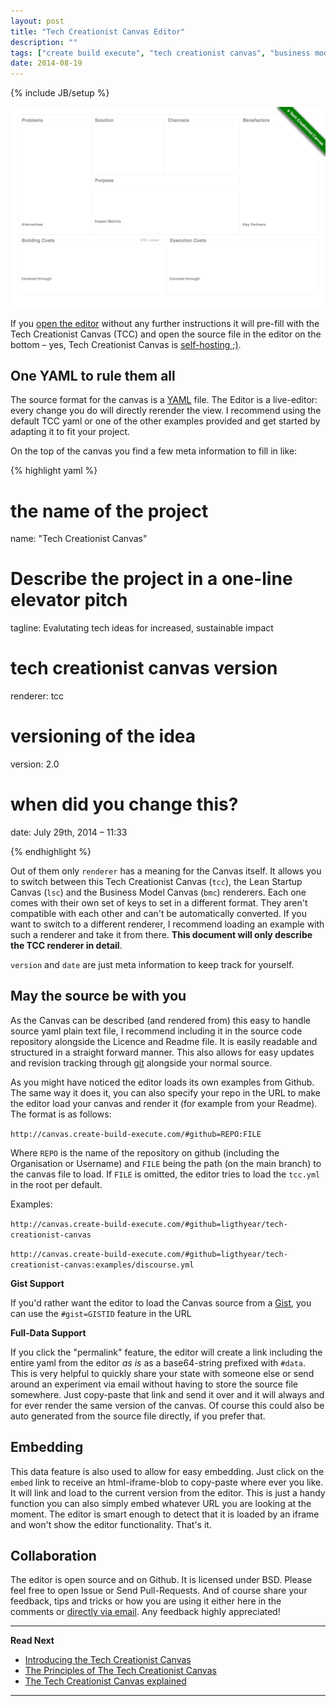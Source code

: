 ```yaml
---
layout: post
title: "Tech Creationist Canvas Editor"
description: ""
tags: ["create build execute", "tech creationist canvas", "business model canvas", "cbe", "lean startup canvas", "lean startup"]
date: 2014-08-19
---
```

{% include JB/setup %}

[![The Tech Creationist Canvas](/assets/content/posts/tech-creationist-canvas.png)](/assets/content/posts/tech-creationist-canvas.png)

If you [open the editor](http://canvas.create-build-execute.com) without any further instructions it will pre-fill with the Tech Creationist Canvas (TCC) and open the source file in the editor on the bottom – yes, Tech Creationist Canvas is [self-hosting ;)](http://en.wikipedia.org/wiki/Self-hosting).

## One YAML to rule them all
The source format for the canvas is a [YAML](http://en.wikipedia.org/wiki/YAML) file. The Editor is a live-editor: every change you do will directly rerender the view. I recommend using the default TCC yaml or one of the other examples provided and get started by adapting it to fit your project.

On the top of the canvas you find a few meta information to fill in like:

{% highlight yaml %}

# the name of the project
name: "Tech Creationist Canvas"

# Describe the project in a one-line elevator pitch
tagline: Evalutating tech ideas for increased, sustainable impact

# tech creationist canvas version
renderer: tcc

# versioning of the idea
version: 2.0

# when did you change this?
date: July 29th, 2014 – 11:33

{% endhighlight %}

Out of them only `renderer` has a meaning for the Canvas itself. It allows you to switch between this Tech Creationist Canvas (`tcc`),  the Lean Startup Canvas (`lsc`) and the Business Model Canvas (`bmc`) renderers. Each one comes with their own set of keys to set in a different format. They aren't compatible with each other and can't be automatically converted. If you want to switch to a different renderer, I recommend loading an example with such a renderer and take it from there. **This document will only describe the TCC renderer in detail**.

`version` and `date` are just meta information to keep track for yourself.


## May the source be with you

As the Canvas can be described (and rendered from) this easy to handle source yaml plain text file, I recommend including it in the source code repository alongside  the Licence and Readme file. It is easily readable and structured in a straight forward manner. This also allows for easy updates and revision tracking through [git](http://git-scm.com/) alongside your normal source.

As you might have noticed the editor loads its own examples from Github. The same way it does it, you can also specify your repo in the URL to make the editor load your canvas and render it (for example from your Readme). The format is as follows:

`http://canvas.create-build-execute.com/#github=REPO:FILE`

Where `REPO` is the name of the repository on github (including the Organisation or Username) and `FILE` being the path (on the main branch) to the canvas file to load. If `FILE` is omitted, the editor tries to load the `tcc.yml` in the root per default.

Examples:

  
  `http://canvas.create-build-execute.com/#github=ligthyear/tech-creationist-canvas`

  `http://canvas.create-build-execute.com/#github=ligthyear/tech-creationist-canvas:examples/discourse.yml`
  

**Gist Support**

If you'd rather want the editor to load the Canvas source from a [Gist](https://gist.github.com/), you can use the `#gist=GISTID` feature in the URL

**Full-Data Support**

If you click the "permalink" feature, the editor will create a link including the entire yaml from the editor *as is* as a base64-string prefixed with `#data`. This is very helpful to quickly share your state with someone else or send around an experiment via email without having to store the source file somewhere. Just copy-paste that link and send it over and it will always and for ever render the same version of the canvas. Of course this could also be auto generated from the source file directly, if you prefer that.


## Embedding

This data feature is also used to allow for easy embedding. Just click on the `embed` link to receive an html-iframe-blob to copy-paste where ever you like. It will link and load to the current version from the editor. This is just a handy function you can also simply embed whatever URL you are looking at the moment. The editor is smart enough to detect that it is loaded by an iframe and won't show the editor functionality. That's it.

## Collaboration

The editor is open source and on Github. It is licensed under BSD. Please feel free to open Issue or Send Pull-Requests. And of course share your feedback, tips and tricks or how you are using it either here in the comments or [directly via email](mailto:ben[at]create-build-execute[dot]com). Any feedback highly appreciated!


---

**Read Next**

 - [Introducing the Tech Creationist Canvas](/2014/08/19/tech-creationist-canvas-the-principles/)
 - [The Principles of The Tech Creationist Canvas](/2014/08/19/tech-creationist-canvas-the-principles/)
 - [The Tech Creationist Canvas explained](/2014/08/19/tech-creationist-canvas-explained/)

---